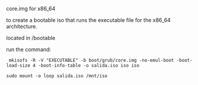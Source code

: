 core.img for x86_64

to create a bootable iso that runs the executable file for the x86_64 architecture.

located in /bootable

run the command:

```
 mkisofs -R -V "EXECUTABLE" -b boot/grub/core.img -no-emul-boot -boot-load-size 4 -boot-info-table -o salida.iso iso iso
```

```
sudo mount -o loop salida.iso /mnt/iso
```
